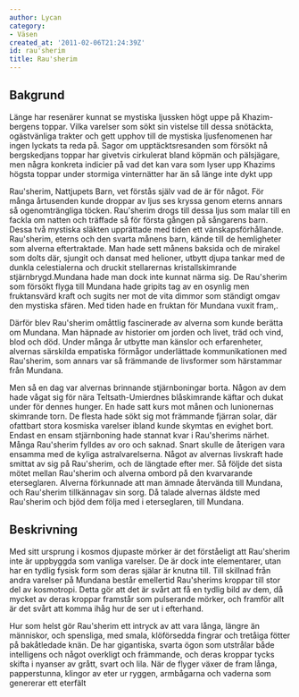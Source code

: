 ```yaml
---
author: Lycan
category:
- Väsen
created_at: '2011-02-06T21:24:39Z'
id: rau'sherim
title: Rau'sherim
---
```

## Bakgrund

Länge har resenärer kunnat se mystiska ljussken högt uppe på Khazim-bergens toppar. Vilka varelser som sökt sin vistelse till dessa snötäckta, ogästvänliga trakter och gett upphov till de mystiska ljusfenomenen har ingen lyckats ta reda på. Sagor om upptäcktsresanden som försökt nå bergskedjans toppar har givetvis cirkulerat bland köpmän och pälsjägare, men några konkreta indicier på vad det kan vara som lyser upp Khazims högsta toppar under stormiga vinternätter har än så länge inte dykt upp

Rau'sherim, Nattjupets Barn, vet förstås själv vad de är för något. För många årtusenden kunde droppar av ljus ses kryssa genom eterns annars så ogenomträngliga töcken. Rau'sherim drogs till dessa ljus som malar till en fackla om natten och träffade så för första gången på sångarens barn. Dessa två mystiska släkten upprättade med tiden ett vänskapsförhållande. Rau'sherim, eterns och den svarta månens barn, kände till de hemligheter som alverna eftertraktade. Man hade sett månens baksida och de mirakel som dolts där, sjungit och dansat med helioner, utbytt djupa tankar med de dunkla celestialerna och druckit stellarernas kristallskimrande stjärnbrygd.Mundana hade man dock inte kunnat närma sig. De Rau'sherim som försökt flyga till Mundana hade gripits tag av en osynlig men fruktansvärd kraft och sugits ner mot de vita dimmor som ständigt omgav den mystiska sfären. Med tiden hade en fruktan för Mundana vuxit fram,.

Därför blev Rau'sherim omåttlig fascinerade av alverna som kunde berätta om Mundana. Man häpnade av historier om jorden och livet, träd och vind, blod och död. Under många år utbytte man känslor och erfarenheter, alvernas särskilda empatiska förmågor underlättade kommunikationen med Rau'sherim, som annars var så främmande de livsformer som härstammar från Mundana.

Men så en dag var alvernas brinnande stjärnboningar borta. Någon av dem hade vågat sig för nära Teltsath-Umierdnes blåskimrande käftar och dukat under för dennes hunger. En hade satt kurs mot månen och lunionernas skimrande torn. De flesta hade sökt sig mot främmande fjärran solar, där ofattbart stora kosmiska varelser ibland kunde skymtas en evighet bort. Endast en ensam stjärnboning hade stannat kvar i Rau'sherims närhet. Många Rau'sherim fylldes av oro och saknad. Snart skulle de återigen vara ensamma med de kyliga astralvarelserna. Något av alvernas livskraft hade smittat av sig på Rau'sherim, och de längtade efter mer. Så följde det sista mötet mellan Rau'sherim och alverna ombord på den kvarvarande eterseglaren. Alverna förkunnade att man ämnade återvända till Mundana, och Rau'sherim tillkännagav sin sorg. Då talade alvernas äldste med Rau'sherim och bjöd dem följa med i eterseglaren, till Mundana.

## Beskrivning

Med sitt ursprung i kosmos djupaste mörker är det förståeligt att Rau'sherim inte är uppbyggda som vanliga varelser. De är dock inte elementarer, utan har en tydlig fysisk form som deras själar är knutna till. Till skillnad från andra varelser på Mundana består emellertid Rau'sherims kroppar till stor del av kosmotropi. Detta gör att det är svårt att få en tydlig bild av dem, då mycket av deras kroppar framstår som pulserande mörker, och framför allt är det svårt att komma ihåg hur de ser ut i efterhand.

Hur som helst gör Rau'sherim ett intryck av att vara långa, längre än människor, och spensliga, med smala, klöförsedda fingrar och tretåiga fötter på bakåtledade knän. De har gigantiska, svarta ögon som utstrålar både intelligens och något overkligt och främmande, och deras kroppar tycks skifta i nyanser av grått, svart och lila. När de flyger växer de fram långa, papperstunna, klingor av eter ur ryggen, armbågarna och vaderna som genererar ett eterfält